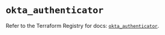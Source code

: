 # `okta_authenticator`

Refer to the Terraform Registry for docs: [`okta_authenticator`](https://registry.terraform.io/providers/okta/okta/4.15.0/docs/resources/authenticator).
